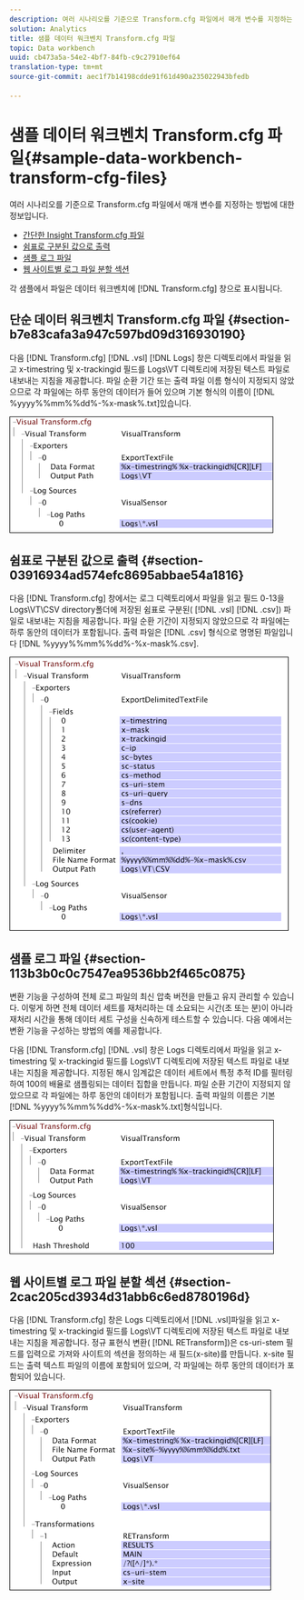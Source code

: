 ```yaml
---
description: 여러 시나리오를 기준으로 Transform.cfg 파일에서 매개 변수를 지정하는 방법에 대한 정보입니다.
solution: Analytics
title: 샘플 데이터 워크벤치 Transform.cfg 파일
topic: Data workbench
uuid: cb473a5a-54e2-4bf7-84fb-c9c27910ef64
translation-type: tm+mt
source-git-commit: aec1f7b14198cdde91f61d490a235022943bfedb

---
```



# 샘플 데이터 워크벤치 Transform.cfg 파일{#sample-data-workbench-transform-cfg-files}

여러 시나리오를 기준으로 Transform.cfg 파일에서 매개 변수를 지정하는 방법에 대한 정보입니다.

* [간단한 Insight Transform.cfg 파일](../../../../../home/c-dataset-const-proc/c-transf-func/c-config-files-transf/t-ins-transf-file/c-sample-transf-files.md#section-b7e83cafa3a947c597bd09d316930190)
* [쉼표로 구분된 값으로 출력](../../../../../home/c-dataset-const-proc/c-transf-func/c-config-files-transf/t-ins-transf-file/c-sample-transf-files.md#section-03916934ad574efc8695abbae54a1816)
* [샘플 로그 파일](../../../../../home/c-dataset-const-proc/c-transf-func/c-config-files-transf/t-ins-transf-file/c-sample-transf-files.md#section-113b3b0c0c7547ea9536bb2f465c0875)
* [웹 사이트별 로그 파일 분할 섹션](../../../../../home/c-dataset-const-proc/c-transf-func/c-config-files-transf/t-ins-transf-file/c-sample-transf-files.md#section-2cac205cd3934d31abb6c6ed8780196d)

각 샘플에서 파일은 데이터 워크벤치에 [!DNL Transform.cfg] 창으로 표시됩니다.

## 단순 데이터 워크벤치 Transform.cfg 파일 {#section-b7e83cafa3a947c597bd09d316930190}

다음 [!DNL Transform.cfg] [!DNL .vsl] [!DNL Logs] 창은 디렉토리에서 파일을 읽고 x-timestring 및 x-trackingid 필드를 Logs\VT 디렉토리에 저장된 텍스트 파일로 내보내는 지침을 제공합니다. 파일 순환 기간 또는 출력 파일 이름 형식이 지정되지 않았으므로 각 파일에는 하루 동안의 데이터가 들어 있으며 기본 형식의 이름이 [!DNL %yyyy%%mm%%dd%-%x-mask%.txt]있습니다.

![](assets/cfg_VisualTransform_SimpleExample.png)

## 쉼표로 구분된 값으로 출력 {#section-03916934ad574efc8695abbae54a1816}

다음 [!DNL Transform.cfg] 창에서는 로그 디렉토리에서 파일을 읽고 필드 0-13을 Logs\VT\CSV directory폴더에 저장된 쉼표로 구분된( [!DNL .vsl] [!DNL .csv]) 파일로 내보내는 지침을 제공합니다. 파일 순환 기간이 지정되지 않았으므로 각 파일에는 하루 동안의 데이터가 포함됩니다. 출력 파일은 [!DNL .csv] 형식으로 명명된 파일입니다 [!DNL %yyyy%%mm%%dd%-%x-mask%.csv].

![](assets/cfg_VisualTransform_CSVExample.png)

## 샘플 로그 파일 {#section-113b3b0c0c7547ea9536bb2f465c0875}

변환 기능을 구성하여 전체 로그 파일의 최신 압축 버전을 만들고 유지 관리할 수 있습니다. 이렇게 하면 전체 데이터 세트를 재처리하는 데 소요되는 시간(초 또는 분)이 아니라 재처리 시간을 통해 데이터 세트 구성을 신속하게 테스트할 수 있습니다. 다음 예에서는 변환 기능을 구성하는 방법의 예를 제공합니다.

다음 [!DNL Transform.cfg] [!DNL .vsl] 창은 Logs 디렉토리에서 파일을 읽고 x-timestring 및 x-trackingid 필드를 Logs\VT 디렉토리에 저장된 텍스트 파일로 내보내는 지침을 제공합니다. 지정된 해시 임계값은 데이터 세트에서 특정 추적 ID를 필터링하여 100의 배율로 샘플링되는 데이터 집합을 만듭니다. 파일 순환 기간이 지정되지 않았으므로 각 파일에는 하루 동안의 데이터가 포함됩니다. 출력 파일의 이름은 기본 [!DNL %yyyy%%mm%%dd%-%x-mask%.txt]형식입니다.

![](assets/cfg_VisualTransform_SampledExample.png)

## 웹 사이트별 로그 파일 분할 섹션 {#section-2cac205cd3934d31abb6c6ed8780196d}

다음 [!DNL Transform.cfg] 창은 Logs 디렉토리에서 [!DNL .vsl]파일을 읽고 x-timestring 및 x-trackingid 필드를 Logs\VT 디렉토리에 저장된 텍스트 파일로 내보내는 지침을 제공합니다. 정규 표현식 변환( [!DNL RETransform])은 cs-uri-stem 필드를 입력으로 가져와 사이트의 섹션을 정의하는 새 필드(x-site)를 만듭니다. x-site 필드는 출력 텍스트 파일의 이름에 포함되어 있으며, 각 파일에는 하루 동안의 데이터가 포함되어 있습니다.

![](assets/cfg_VisualTransform_SplittingExample.png)

